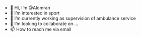 - 👋 Hi, I’m @Alomran 
- 👀 I’m interested in sport
- 🌱 I’m currently working as supervision of ambulance service
- 💞️ I’m looking to collaborate on ...
- 📫 How to reach me via email

<!---
Alomran1965/Alomran1965 is a ✨ special ✨ repository because its `README.md` (this file) appears on your GitHub profile.
You can click the Preview link to take a look at your changes.
--->

